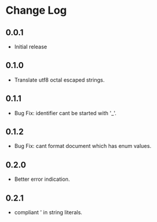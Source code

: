 # Change Log

## 0.0.1

- Initial release


## 0.1.0

- Translate utf8 octal escaped strings.

## 0.1.1

- Bug Fix: identifier cant be started with '_'.

## 0.1.2

- Bug Fix: cant format document which has enum values.

## 0.2.0
- Better error indication.

## 0.2.1
- compliant \' in string literals.